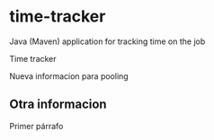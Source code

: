 # time-tracker
Java (Maven) application for tracking time on the job

Time tracker

Nueva informacion para pooling

## Otra informacion
Primer párrafo

